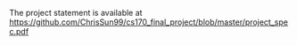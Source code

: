 The project statement is available at https://github.com/ChrisSun99/cs170_final_project/blob/master/project_spec.pdf
